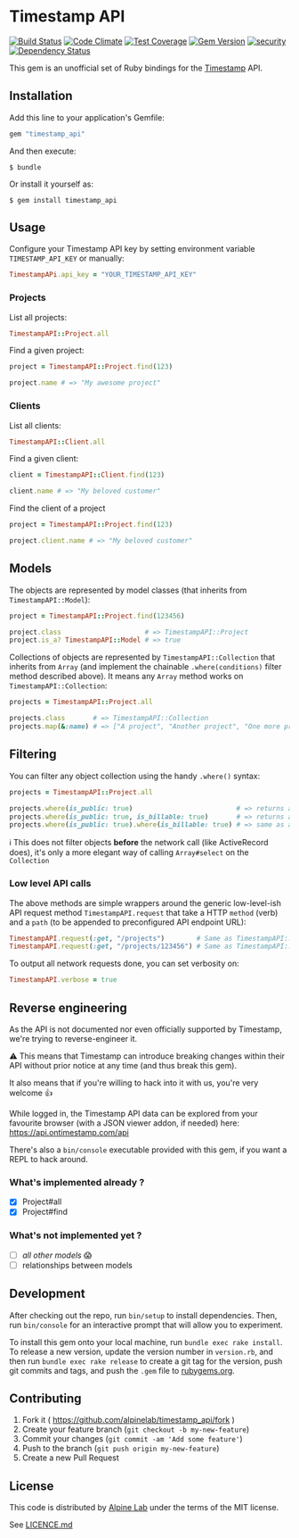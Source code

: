 # Timestamp API

[![Build Status](https://travis-ci.org/alpinelab/timestamp_api.svg?branch=master)](https://travis-ci.org/alpinelab/timestamp_api)
[![Code Climate](https://codeclimate.com/github/alpinelab/timestamp_api/badges/gpa.svg)](https://codeclimate.com/github/alpinelab/timestamp_api)
[![Test Coverage](https://codeclimate.com/github/alpinelab/timestamp_api/badges/coverage.svg)](https://codeclimate.com/github/alpinelab/timestamp_api/coverage)
[![Gem Version](https://badge.fury.io/rb/timestamp_api.svg)](https://badge.fury.io/rb/timestamp_api)
[![security](https://hakiri.io/github/alpinelab/timestamp_api/master.svg)](https://hakiri.io/github/alpinelab/timestamp_api/master)
[![Dependency Status](https://gemnasium.com/alpinelab/timestamp_api.svg)](https://gemnasium.com/alpinelab/timestamp_api)

This gem is an unofficial set of Ruby bindings for the [Timestamp](https://www.timestamphq.com) API.

## Installation

Add this line to your application's Gemfile:

```ruby
gem "timestamp_api"
```

And then execute:

    $ bundle

Or install it yourself as:

    $ gem install timestamp_api

## Usage

Configure your Timestamp API key by setting environment variable `TIMESTAMP_API_KEY` or manually:
```ruby
TimestampAPi.api_key = "YOUR_TIMESTAMP_API_KEY"
```

### Projects

List all projects:
```ruby
TimestampAPI::Project.all
```

Find a given project:
```ruby
project = TimestampAPI::Project.find(123)

project.name # => "My awesome project"
```

### Clients

List all clients:
```ruby
TimestampAPI::Client.all
```

Find a given client:
```ruby
client = TimestampAPI::Client.find(123)

client.name # => "My beloved customer"
```

Find the client of a project
```ruby
project = TimestampAPI::Project.find(123)

project.client.name # => "My beloved customer"
```

## Models

The objects are represented by model classes (that inherits from `TimestampAPI::Model`):
```ruby
project = TimestampAPI::Project.find(123456)

project.class                     # => TimestampAPI::Project
project.is_a? TimestampAPI::Model # => true
```

Collections of objects are represented by `TimestampAPI::Collection` that inherits from `Array` (and implement the chainable `.where(conditions)` filter method described above). It means any `Array` method works on `TimestampAPI::Collection`:
```ruby
projects = TimestampAPI::Project.all

projects.class       # => TimestampAPI::Collection
projects.map(&:name) # => ["A project", "Another project", "One more project"]
```

## Filtering

You can filter any object collection using the handy `.where()` syntax:
```ruby
projects = TimestampAPI::Project.all

projects.where(is_public: true)                          # => returns all public projects
projects.where(is_public: true, is_billable: true)       # => returns all projects that are both public and billable
projects.where(is_public: true).where(is_billable: true) # => same as above: `where` is chainable \o/
```

:information_source: This does not filter objects **before** the network call (like ActiveRecord does), it's only a more elegant way of calling `Array#select` on the `Collection`

### Low level API calls

The above methods are simple wrappers around the generic low-level-ish API request method `TimestampAPI.request` that take a HTTP `method` (verb) and a `path` (to be appended to preconfigured API endpoint URL):
```ruby
TimestampAPI.request(:get, "/projects")        # Same as TimestampAPI::Project.all
TimestampAPI.request(:get, "/projects/123456") # Same as TimestampAPI::Project.find(123456)
```

To output all network requests done, you can set verbosity on:
```ruby
TimestampAPI.verbose = true
```

## Reverse engineering

As the API is not documented nor even officially supported by Timestamp, we're trying to reverse-engineer it.

:warning: This means that Timestamp can introduce breaking changes within their API without prior notice at any time (and thus break this gem).

It also means that if you're willing to hack into it with us, you're very welcome :+1:

While logged in, the Timestamp API data can be explored from your favourite browser (with a JSON viewer addon, if needed) here: https://api.ontimestamp.com/api

There's also a `bin/console` executable provided with this gem, if you want a REPL to hack around.

### What's implemented already ?

* [x] Project#all
* [x] Project#find

### What's not implemented yet ?

* [ ] _all other models_ :scream:
* [ ] relationships between models

## Development

After checking out the repo, run `bin/setup` to install dependencies. Then, run `bin/console` for an interactive prompt that will allow you to experiment.

To install this gem onto your local machine, run `bundle exec rake install`. To release a new version, update the version number in `version.rb`, and then run `bundle exec rake release` to create a git tag for the version, push git commits and tags, and push the `.gem` file to [rubygems.org](https://rubygems.org).

## Contributing

1. Fork it ( https://github.com/alpinelab/timestamp_api/fork )
2. Create your feature branch (`git checkout -b my-new-feature`)
3. Commit your changes (`git commit -am 'Add some feature'`)
4. Push to the branch (`git push origin my-new-feature`)
5. Create a new Pull Request

## License

This code is distributed by [Alpine Lab](http://www.alpine-lab.com) under the terms of the MIT license.

See [LICENCE.md](https://github.com/alpinelab/timestamp_api/blob/develop/LICENSE.md)
